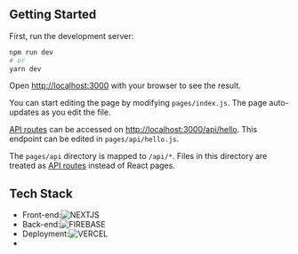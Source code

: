 ## Getting Started

First, run the development server:

```bash
npm run dev
# or
yarn dev
```

Open [http://localhost:3000](http://localhost:3000) with your browser to see the result.

You can start editing the page by modifying `pages/index.js`. The page auto-updates as you edit the file.

[API routes](https://nextjs.org/docs/api-routes/introduction) can be accessed on [http://localhost:3000/api/hello](http://localhost:3000/api/hello). This endpoint can be edited in `pages/api/hello.js`.

The `pages/api` directory is mapped to `/api/*`. Files in this directory are treated as [API routes](https://nextjs.org/docs/api-routes/introduction) instead of React pages.

## Tech Stack
- Front-end:![NEXTJS](https://img.shields.io/badge/next.js-000000?style=for-the-badge&logo=nextdotjs&logoColor=white)
- Back-end:![FIREBASE](https://img.shields.io/badge/firebase-ffca28?style=for-the-badge&logo=firebase&logoColor=black)
- Deployment:![VERCEL](https://img.shields.io/badge/Vercel-000000?style=for-the-badge&logo=vercel&logoColor=white)
- 
